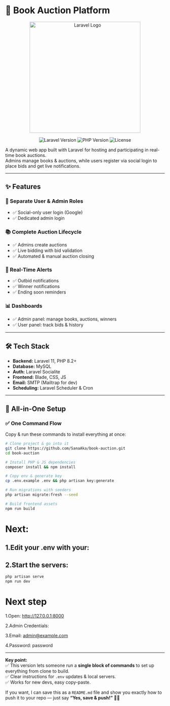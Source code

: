 # 📖 Book Auction Platform

<p align="center">
  <img src="https://raw.githubusercontent.com/laravel/art/master/logo-lockup/5%20SVG/2%20CMYK/1%20Full%20Color/laravel-logolockup-cmyk-red.svg" width="350" alt="Laravel Logo">
</p>

<p align="center">
  <img src="https://img.shields.io/badge/Laravel-11.x-FF2D20?style=for-the-badge&logo=laravel" alt="Laravel Version">
  <img src="https://img.shields.io/badge/PHP-8.2+-777BB4?style=for-the-badge&logo=php" alt="PHP Version">
  <img src="https://img.shields.io/badge/License-MIT-blue.svg?style=for-the-badge" alt="License">
</p>

A dynamic web app built with Laravel for hosting and participating in real-time book auctions.  
Admins manage books & auctions, while users register via social login to place bids and get live notifications.

---

## ✨ Features

### 🔐 Separate User & Admin Roles
- ✅ Social-only user login (Google)
- ✅ Dedicated admin login

### 📚 Complete Auction Lifecycle
- ✅ Admins create auctions
- ✅ Live bidding with bid validation
- ✅ Automated & manual auction closing

### 🔔 Real-Time Alerts
- ✅ Outbid notifications
- ✅ Winner notifications
- ✅ Ending soon reminders

### 📊 Dashboards
- ✅ Admin panel: manage books, auctions, winners
- ✅ User panel: track bids & history

---

## 🛠️ Tech Stack

- **Backend:** Laravel 11, PHP 8.2+
- **Database:** MySQL
- **Auth:** Laravel Socialite
- **Frontend:** Blade, CSS, JS
- **Email:** SMTP (Mailtrap for dev)
- **Scheduling:** Laravel Scheduler & Cron

---

## 🚀 All-in-One Setup

### ✅ One Command Flow

Copy & run these commands to install everything at once:

```bash
# Clone project & go into it
git clone https://github.com/SanaAka/book-auction.git
cd book-auction

# Install PHP & JS dependencies
composer install && npm install

# Copy env & generate key
cp .env.example .env && php artisan key:generate

# Run migrations with seeders
php artisan migrate:fresh --seed

# Build frontend assets
npm run build
```
# Next:

## 1.Edit your .env with your:

## 2.Start the servers:
```bash
php artisan serve
npm run dev
```
# Next step
 1.Open: http://127.0.0.1:8000

 2.Admin Credentials:

 3.Email: admin@example.com

 4.Password: password


---

**Key point:**  
✅ This version lets someone run a **single block of commands** to set up everything from clone to build.  
✅ Clear instructions for `.env` updates & local servers.  
✅ Works for new devs, easy copy-paste.

If you want, I can save this as a `README.md` file and show you exactly how to push it to your repo — just say **“Yes, save & push!”** 🚀✨
